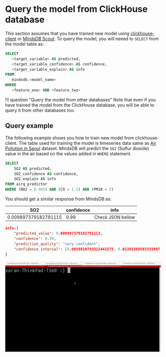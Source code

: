 # Query the model from ClickHouse database

This section assumes that you have trained new model using [clickhouse-client](/model/clickhouse/) or [MindsDB Scout](model/train/). To query the model, you will neeed to `SELECT` from the model table as:

```sql
SELECT
   <target_variable> AS predicted,
   <target_variable_confidence> AS confidence,
   <target_variable_explain> AS info 
FROM
   mindsdb.<model_name>
WHERE 
   <feature_one> AND <feature_two>
```

!!! question "Query the model from other databases"
    Note that even if you have trained the model from the ClickHouse database, you will be able to query it from other databases too.

## Query example

The following example shows you how to train new model from clickhouse-client. The table used for training the model is timeseries data same as [Air Pollution in Seoul](https://www.kaggle.com/bappekim/air-pollution-in-seoul) dataset. MindsDB will predict the `SO2` (Sulfur dioxide) value in the air based on the values added in `WHERE` statement.

```sql
SELECT 
    SO2 AS predicted,
    SO2_confidence AS confidence,
    SO2_explain AS info
FROM airq_predictor
WHERE (NO2 = 0.005) AND (CO = 1.2) AND (PM10 = 5)
```
You should get a similar response from MindsDB as:

| SO2  | confidence | info   |
|----------------|------------|------|
| 0.009897379182791115 | 0.99 | Check JSON bellow  |

```json
info:{
    "predicted_value": 0.009897379182791113, 
    "confidence": 0.99, 
    "prediction_quality": "very confident", 
    "confidence_interval": [0.0059810733322441575, 0.01381368503333807], "important_missing_information": ["Address"]
}
```

![Model predictions](/assets/predictors/clickhouse-query.gif)
